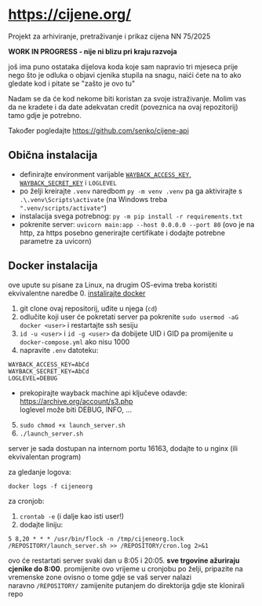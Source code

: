 # https://cijene.org/

Projekt za arhiviranje, pretraživanje i prikaz cijena NN 75/2025  

**WORK IN PROGRESS - nije ni blizu pri kraju razvoja**  

još ima puno ostataka dijelova koda koje sam napravio tri mjeseca prije nego što je odluka o objavi cjenika stupila na snagu, naići ćete na to ako gledate kod i pitate se "zašto je ovo tu"

Nadam se da će kod nekome biti koristan za svoje istraživanje. Molim vas da ne kradete i da date adekvatan credit (poveznica na ovaj repozitorij) tamo gdje je potrebno.

Također pogledajte https://github.com/senko/cijene-api

## Obična instalacija
- definirajte environment varijable [`WAYBACK_ACCESS_KEY`, `WAYBACK_SECRET_KEY`](https://archive.org/account/s3.php) i `LOGLEVEL`
- po želji kreirajte `.venv` naredbom `py -m venv .venv` pa ga aktivirajte s `.\.venv\Scripts\activate` (na Windows treba `".venv/scripts/activate"`)
- instalacija svega potrebnog: `py -m pip install -r requirements.txt`
- pokrenite server: `uvicorn main:app --host 0.0.0.0 --port 80` (ovo je na http, za https posebno generirajte certifikate i dodajte potrebne parametre za uvicorn)

## Docker instalacija
ove upute su pisane za Linux, na drugim OS-evima treba koristiti ekvivalentne naredbe
0. [instalirajte docker](https://docs.docker.com/engine/install/)
1. git clone ovaj repositorij, uđite u njega (`cd`)
2. odlučite koji user će pokretati server pa pokrenite `sudo usermod -aG docker <user>` i restartajte ssh sesiju
3. `id -u <user>` i `id -g <user>` da dobijete UID i GID pa promijenite u `docker-compose.yml` ako nisu 1000
4. napravite `.env` datoteku:
```
WAYBACK_ACCESS_KEY=AbCd
WAYBACK_SECRET_KEY=AbCd
LOGLEVEL=DEBUG
```
- prekopirajte wayback machine api ključeve odavde: https://archive.org/account/s3.php  
loglevel može biti DEBUG, INFO, ...
5. `sudo chmod +x launch_server.sh`
6. `./launch_server.sh`

server je sada dostupan na internom portu 16163, dodajte to u nginx (ili ekvivalentan program)

za gledanje logova:
```
docker logs -f cijeneorg
```

za cronjob:
1. `crontab -e`  (i dalje kao isti user!)
2. dodajte liniju:
```
5 8,20 * * * /usr/bin/flock -n /tmp/cijeneorg.lock /REPOSITORY/launch_server.sh >> /REPOSITORY/cron.log 2>&1
```
ovo će restartati server svaki dan u 8:05 i 20:05. **sve trgovine ažuriraju cjenike do 8:00**. promijenite ovo vrijeme u cronjobu po želji, pripazite na vremenske zone ovisno o tome gdje se vaš server nalazi    
naravno `/REPOSITORY/` zamijenite putanjem do direktorija gdje ste klonirali repo

